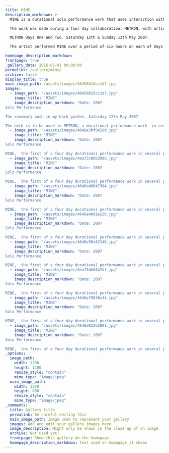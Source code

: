 ```yaml
---
title: MINE
description_markdown: >-
  MINE is a durational solo performance work that uses interaction with the audience to explore memory, loss and our innate human need to remember.

  The work was made during a four day collaboration, METRON, with artist Alun Ward who showed a video and sound installation RUN.

  METRON Days One and Two. Saturday 12th & Sunday 13th May 2007.

  The artist performed MINE over a period of six hours on each of Days One and Two. MINE is an evocative and beautiful performed work consisting of a series of repetitive actions - crushing fresh rosemary in a stone pestle and mortar. Other objects used in the work are rooted in her own memories. The piece aims to invoke ideas of remembrance through interaction with the audience and by scenting the space with the smell of crushed rosemary, symbol of remembrance. The actions and the sounds they produce are made in rhythm to the sounds of foot-fall on the audio-track of RUN, a video installation by artist Alun Ward.

homepage_description_markdown: 
frontpage: true
_gallery_date: 2016-05-01 00:00:00
permalink: /gallery/mine/
archive: false
display_title: true
main_image_path: /assets/images/46458b15cc1d7.jpg
images:
  - image_path: "/assets/images/46458b15cc1d7.jpg"
    image_title: "MINE"
    image_description_markdown: "Date: 2007  
Solo Performance

The rosemary bush in my back garden. Saturday 12th May 2007.

The herb is to be used in METRON, a durational performance work  in several parts over four days."
  - image_path: "/assets/images/4646e3bf6418d.jpg"
    image_title: "MINE"
    image_description_markdown: "Date: 2007
Solo Performance

MINE,  the first of a four day durational performance work in several parts."
  - image_path: "/assets/images/4ea73c8bb3d8b.jpg"
    image_title: "MINE"
    image_description_markdown: "Date: 2007
Solo Performance

MINE,  the first of a four day durational performance work in several parts."
  - image_path: "/assets/images/4646e46047304.jpg"
    image_title: "MINE"
    image_description_markdown: "Date: 2007
Solo Performance

MINE,  the first of a four day durational performance work in several parts."
  - image_path: "/assets/images/4646e4b02a15b.jpg"
    image_title: "MINE"
    image_description_markdown: "Date: 2007
Solo Performance

MINE,  the first of a four day durational performance work in several parts."
  - image_path: "/assets/images/4646e50e82346.jpg"
    image_title: "MINE"
    image_description_markdown: "Date: 2007
Solo Performance

MINE,  the first of a four day durational performance work in several parts."
  - image_path: "/assets/images/4ea73db84b7df.jpg"
    image_title: "MINE"
    image_description_markdown: "Date: 2007
Solo Performance

MINE,  the first of a four day durational performance work in several parts."
  - image_path: "/assets/images/4646e79830c44.jpg"
    image_title: "MINE"
    image_description_markdown: "Date: 2007
Solo Performance

MINE,  the first of a four day durational performance work in several parts."
  - image_path: "/assets/images/4646e832b2891.jpg"
    image_title: "MINE"
    image_description_markdown: "Date: 2007
Solo Performance

MINE,  the first of a four day durational performance work in several parts."
_options:
  image_path:
    width: 1200
    height: 1200
    resize_style: "contain"
    mime_type: "image/jpeg"
  main_image_path:
    width: 1200
    height: 800
    resize_style: "contain"
    mime_type: "image/jpeg"
_comments:
  title: Gallery title
  permalink: Be careful editing this
  main_image_path: Image used to represent your gallery
  images: Add and edit your gallery images here
  image_description: Might only be shown in the close up of an image
  archive: Not used yet!
  frontpage: Show this gallery on the homepage
  homepage_description_markdown: Text used on homepage if shown
---
```



